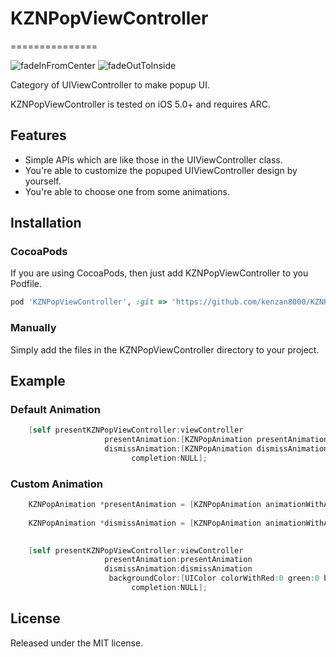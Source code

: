 # KZNPopViewController
===============

![fadeInFromCenter](https://raw2.github.com/kenzan8000/KZNPopViewController/master/Screenshot/fadeInFromCenter.gif "fadeInFromCenter")
![fadeOutToInside](https://raw2.github.com/kenzan8000/KZNPopViewController/master/Screenshot/fadeOutToInside.gif "fadeOutToInside")

Category of UIViewController to make popup UI.

KZNPopViewController is tested on iOS 5.0+ and requires ARC.


## Features
* Simple APIs which are like those in the UIViewController class.
* You're able to customize the popuped UIViewController design by yourself.
* You're able to choose one from some animations.


## Installation

### CocoaPods
If you are using CocoaPods, then just add KZNPopViewController to you Podfile.
```ruby
pod 'KZNPopViewController', :git => 'https://github.com/kenzan8000/KZNPopViewController.git'
```

### Manually
Simply add the files in the KZNPopViewController directory to your project.


## Example

### Default Animation
```objective-c
    [self presentKZNPopViewController:viewController
                     presentAnimation:[KZNPopAnimation presentAnimationFadeInFromCenter]
                     dismissAnimation:[KZNPopAnimation dismissAnimationFadeOutToCenter]
                           completion:NULL];
```

### Custom Animation
```objective-c
    KZNPopAnimation *presentAnimation = [KZNPopAnimation animationWithAnimationType:KZNPopViewControllerAnimationTypeFadeIn | KZNPopViewControllerAnimationTypeScalingFromOutside
                                                                           duration:0.3f];
    KZNPopAnimation *dismissAnimation = [KZNPopAnimation animationWithAnimationType:KZNPopViewControllerAnimationTypeFadeOut
                                                                           duration:0.3f];

    [self presentKZNPopViewController:viewController
                     presentAnimation:presentAnimation
                     dismissAnimation:dismissAnimation
                      backgroundColor:[UIColor colorWithRed:0 green:0 blue:0 alpha:0.3]
                           completion:NULL];
```

## License
Released under the MIT license.
